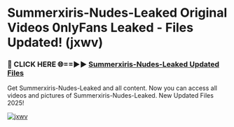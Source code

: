 # Summerxiris-Nudes-Leaked Original Videos 0nlyFans Leaked - Files Updated! (jxwv)

<h3>🔴 CLICK HERE 🌐==►► <a href="https://tinyurl.com/yrmya6cz" rel="nofollow">Summerxiris-Nudes-Leaked Updated Files</a></h3>

Get Summerxiris-Nudes-Leaked and all content. Now you can access all videos and pictures of Summerxiris-Nudes-Leaked. New Updated Files 2025!

[![jxwv](https://i.imgur.com/FMdXYCs.gif)](https://tinyurl.com/yrmya6cz)

